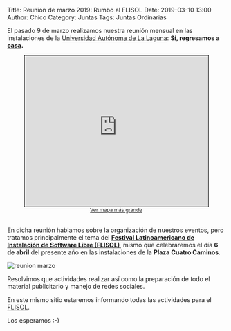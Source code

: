 Title: Reunión de marzo 2019: Rumbo al FLISOL
Date: 2019-03-10 13:00
Author:  Chico
Category: Juntas
Tags: Juntas Ordinarias

El pasado 9 de marzo realizamos nuestra reunión mensual en las instalaciones de la [Universidad Autónoma de La Laguna](http://www.ual.mx/): __Sí, regresamos a [casa](https://www.openstreetmap.org/?mlat=25.57731&mlon=-103.43154#map=17/25.57731/-103.43154).__ 

<!-- break -->

<center>
<iframe width="425" height="350" frameborder="0" scrolling="no" marginheight="0" marginwidth="0" src="https://www.openstreetmap.org/export/embed.html?bbox=-103.4356462955475%2C25.574507899056954%2C-103.42742800712587%2C25.580111141704645&amp;layer=mapnik&amp;marker=25.57730955316531%2C-103.43153715133667" style="border: 1px solid black"></iframe><br/><small><a href="https://www.openstreetmap.org/?mlat=25.57731&amp;mlon=-103.43154#map=17/25.57731/-103.43154">Ver mapa más grande</a></small>
</center>

<br />

En dicha reunión hablamos sobre la organización de nuestros eventos, pero tratamos principalmente el tema del __[Festival Latinoamericano de Instalación de Software Libre (FLISOL)](https://flisol.info/)__, mismo que celebraremos el día __6 de abril__ del presente año en las instalaciones de la __Plaza Cuatro Caminos__.

<img class="img-fluid" src="{attach}2019-03-10-reunion-marzo/reunion-marzo.jpg" alt="reunion marzo">

<br />

Resolvimos que actividades realizar así como la preparación de todo el material publicitario y manejo de redes sociales.

En este mismo sitio estaremos informando todas las actividades para el [FLISOL](https://flisol.info/FLISOL2019/Mexico/Torreon).

Los esperamos :-)
